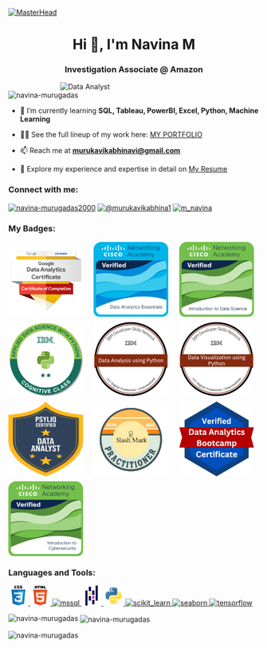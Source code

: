 [![MasterHead](https://i.pinimg.com/originals/fc/71/63/fc71635c7f1b09ed30413f59bb749582.gif)](https://navina-murugadas.github.io/Portfolio/)
<h1 align="center">Hi 👋, I'm Navina M</h1>
<h3 align="center">Investigation Associate @ Amazon</h3>
<img align="right" alt="Data Analyst" width="400" src="https://upmetrics.com/hs-fs/hubfs/Data%20analysis.gif?width=500&height=500&name=Data%20analysis.gif">

<p align="left"> <img src="https://komarev.com/ghpvc/?username=navina-murugadas&label=Profile%20views&color=0e75b6&style=flat" alt="navina-murugadas" /> </p>

- 🌱 I’m currently learning **SQL, Tableau, PowerBI, Excel, Python, Machine Learning**

- 👨‍💻 See the full lineup of my work here: [MY PORTFOLIO](https://navina-murugadas.github.io/Portfolio/)

- 📫 Reach me at **murukavikabhinavi@gmail.com**

- 📄 Explore my experience and expertise in detail on [My Resume](https://drive.google.com/open?id=11icgELJLwn1c_UdHstSmpynwIVeZaZdw&usp=drive_fs)

<h3 align="left">Connect with me:</h3>
<p align="left">
<a href="https://linkedin.com/in/navina-murugadas2000" target="blank"><img align="center" src="https://raw.githubusercontent.com/rahuldkjain/github-profile-readme-generator/master/src/images/icons/Social/linked-in-alt.svg" alt="navina-murugadas2000" height="30" width="40" /></a>
<a href="https://www.hackerrank.com/@murukavikabhina1" target="blank"><img align="center" src="https://raw.githubusercontent.com/rahuldkjain/github-profile-readme-generator/master/src/images/icons/Social/hackerrank.svg" alt="@murukavikabhina1" height="30" width="40" /></a>
<a href="https://www.leetcode.com/m_navina" target="blank"><img align="center" src="https://raw.githubusercontent.com/rahuldkjain/github-profile-readme-generator/master/src/images/icons/Social/leet-code.svg" alt="m_navina" height="30" width="40" /></a>
</p>

<h3 align="left">My Badges:</h3>
<p align="left" style="display: grid; grid-template-columns: repeat(3, 1fr); gap: 10px;">
  <img src="https://github.com/Navina-Murugadas/Navina-Murugadas/blob/main/Badges/Google-Data-Analytics.png" alt="Google Data Analytics" width="150" height="150" />
  <img src="https://github.com/Navina-Murugadas/Navina-Murugadas/blob/main/Badges/CISCO%20Data-Analytics-essentials.png" alt="CISCO Data Analytics Essentials" width="150" height="150" />
  <img src="https://github.com/Navina-Murugadas/Navina-Murugadas/blob/main/Badges/CISCO%20Introduction-to-Data-Science.png" alt="CISCO Introduction to Data Science" width="150" height="150" />
  <img src="https://github.com/Navina-Murugadas/Navina-Murugadas/blob/main/Badges/IBM%20applied-data-science-with-python-level-2.png" alt="IBM Applied Data Science with Python Level 2" width="150" height="150" />
  <img src="https://github.com/Navina-Murugadas/Navina-Murugadas/blob/main/Badges/IBM%20data-analysis-using-python.png" alt="IBM Data Analysis Using Python" width="150" height="150" />
  <img src="https://github.com/Navina-Murugadas/Navina-Murugadas/blob/main/Badges/IBM%20data-visualization-using-python.png" alt="IBM Data Visualization Using Python" width="150" height="150" />
  <img src="https://github.com/Navina-Murugadas/Navina-Murugadas/blob/main/Badges/PSYLIQ%20DATA_ANALYST_BADGE.png" alt="PSYLIQ Data Analyst Badge" width="150" height="150" />
  <img src="https://github.com/Navina-Murugadas/Navina-Murugadas/blob/main/Badges/SLASHMARK_Practitioner_Badge.png" alt="SLASHMARK Practitioner Badge" width="150" height="150" />
  <img src="https://github.com/Navina-Murugadas/Navina-Murugadas/blob/main/Badges/Verified_Analytics_Bootcamp_Certification.png" alt="Verified Analytics Bootcamp Certification" width="150" height="150" />
  <img src="https://github.com/Navina-Murugadas/Navina-Murugadas/blob/main/Badges/CISCO%20Introduction-to-CyberSecurity.png" alt="CISCO Introduction to CyberSecurity" width="150" height="150" />
</p>


<h3 align="left">Languages and Tools:</h3>
<p align="left"> <a href="https://www.w3schools.com/css/" target="_blank" rel="noreferrer"> <img src="https://raw.githubusercontent.com/devicons/devicon/master/icons/css3/css3-original-wordmark.svg" alt="css3" width="40" height="40"/> </a> <a href="https://www.w3.org/html/" target="_blank" rel="noreferrer"> <img src="https://raw.githubusercontent.com/devicons/devicon/master/icons/html5/html5-original-wordmark.svg" alt="html5" width="40" height="40"/> </a> <a href="https://www.microsoft.com/en-us/sql-server" target="_blank" rel="noreferrer"> <img src="https://www.svgrepo.com/show/303229/microsoft-sql-server-logo.svg" alt="mssql" width="40" height="40"/> </a> <a href="https://pandas.pydata.org/" target="_blank" rel="noreferrer"> <img src="https://raw.githubusercontent.com/devicons/devicon/2ae2a900d2f041da66e950e4d48052658d850630/icons/pandas/pandas-original.svg" alt="pandas" width="40" height="40"/> </a> <a href="https://www.python.org" target="_blank" rel="noreferrer"> <img src="https://raw.githubusercontent.com/devicons/devicon/master/icons/python/python-original.svg" alt="python" width="40" height="40"/> </a> <a href="https://scikit-learn.org/" target="_blank" rel="noreferrer"> <img src="https://upload.wikimedia.org/wikipedia/commons/0/05/Scikit_learn_logo_small.svg" alt="scikit_learn" width="40" height="40"/> </a> <a href="https://seaborn.pydata.org/" target="_blank" rel="noreferrer"> <img src="https://seaborn.pydata.org/_images/logo-mark-lightbg.svg" alt="seaborn" width="40" height="40"/> </a> <a href="https://www.tensorflow.org" target="_blank" rel="noreferrer"> <img src="https://www.vectorlogo.zone/logos/tensorflow/tensorflow-icon.svg" alt="tensorflow" width="40" height="40"/> </a> </p>

<p><img align="left" src="https://github-readme-stats.vercel.app/api/top-langs?username=navina-murugadas&show_icons=true&locale=en&layout=compact" alt="navina-murugadas" /></p>

<p>&nbsp;<img align="center" src="https://github-readme-stats.vercel.app/api?username=navina-murugadas&show_icons=true&locale=en" alt="navina-murugadas" /></p>

<p><img align="center" src="https://github-readme-streak-stats.herokuapp.com/?user=navina-murugadas&" alt="navina-murugadas" /></p>


